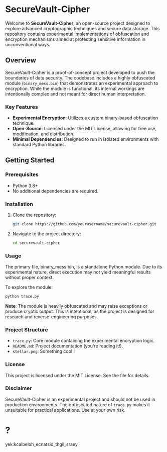 # SecureVault-Cipher

Welcome to **SecureVault-Cipher**, an open-source project designed to explore advanced cryptographic techniques and secure data storage. This repository contains experimental implementations of obfuscation and encryption mechanisms aimed at protecting sensitive information in unconventional ways.

## Overview

SecureVault-Cipher is a proof-of-concept project developed to push the boundaries of data security. The codebase includes a highly obfuscated module (`binary_mess.bin`) that demonstrates an experimental approach to encryption. While the module is functional, its internal workings are intentionally complex and not meant for direct human interpretation.

### Key Features

- **Experimental Encryption**: Utilizes a custom binary-based obfuscation technique.
- **Open-Source**: Licensed under the MIT License, allowing for free use, modification, and distribution.
- **Minimal Dependencies**: Designed to run in isolated environments with standard Python libraries.

## Getting Started

### Prerequisites

- Python 3.8+
- No additional dependencies are required.

### Installation

1. Clone the repository:

   ```bash
   git clone https://github.com/yourusername/securevault-cipher.git
   ```

2. Navigate to the project directory:

   ```bash
   cd securevault-cipher
   ```

### Usage

The primary file, binary_mess.bin, is a standalone Python module. Due to its experimental nature, direct execution may not yield meaningful results without proper context.

To explore the module:
```bash
python trace.py
```
**Note**: The module is heavily obfuscated and may raise exceptions or produce cryptic output. This is intentional, as the project is designed for research and reverse-engineering purposes.


### Project Structure

- `trace.py`: Core module containing the experimental encryption logic.
- `README.md`: Project documentation (you're reading it!).
- `stellar.png`: Something cool !


### License

This project is licensed under the MIT License. See the  file for details.


### Disclaimer
SecureVault-Cipher is an experimental project and should not be used in production environments. The obfuscated nature of `trace.py` makes it unsuitable for practical applications. Use at your own risk.


# ?
yek:kcalbeloh_ecnatsid_thgil_sraey
